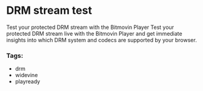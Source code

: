 # DRM stream test

Test your protected DRM stream with the Bitmovin Player
Test your protected DRM stream live with the Bitmovin Player and get immediate insights into which DRM system and codecs are supported by your browser.

### Tags:

  - drm
  - widevine
  - playready